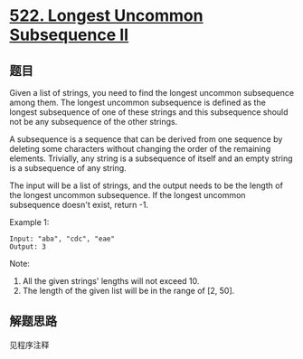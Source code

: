 # [522. Longest Uncommon Subsequence II](https://leetcode.com/problems/longest-uncommon-subsequence-ii/)

## 题目

Given a list of strings, you need to find the longest uncommon subsequence among them. The longest uncommon subsequence is defined as the longest subsequence of one of these strings and this subsequence should not be any subsequence of the other strings.

A subsequence is a sequence that can be derived from one sequence by deleting some characters without changing the order of the remaining elements. Trivially, any string is a subsequence of itself and an empty string is a subsequence of any string.

The input will be a list of strings, and the output needs to be the length of the longest uncommon subsequence. If the longest uncommon subsequence doesn't exist, return -1.

Example 1:

```text
Input: "aba", "cdc", "eae"
Output: 3
```

Note:

1. All the given strings' lengths will not exceed 10.
1. The length of the given list will be in the range of [2, 50].

## 解题思路

见程序注释
